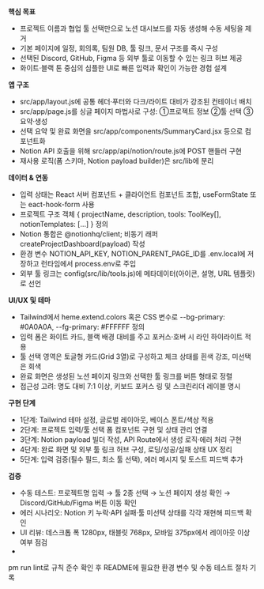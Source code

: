 ﻿**핵심 목표**
- 프로젝트 이름과 협업 툴 선택만으로 노션 대시보드를 자동 생성해 수동 세팅을 제거
- 기본 페이지에 일정, 회의록, 팀원 DB, 툴 링크, 문서 구조를 즉시 구성
- 선택된 Discord, GitHub, Figma 등 외부 툴로 이동할 수 있는 링크 허브 제공
- 화이트·블랙 톤 중심의 심플한 UI로 빠른 입력과 확인이 가능한 경험 설계

**앱 구조**
- src/app/layout.js에 공통 헤더·푸터와 다크/라이트 대비가 강조된 컨테이너 배치
- src/app/page.js를 싱글 페이지 마법사로 구성: ①프로젝트 정보 ②툴 선택 ③요약·생성
- 선택 요약 및 완료 화면을 src/app/components/SummaryCard.jsx 등으로 컴포넌트화
- Notion API 호출을 위해 src/app/api/notion/route.js에 POST 핸들러 구현
- 재사용 로직(폼 스키마, Notion payload builder)은 src/lib에 분리

**데이터 & 연동**
- 입력 상태는 React 서버 컴포넌트 + 클라이언트 컴포넌트 조합, useFormState 또는 eact-hook-form 사용
- 프로젝트 구조 객체 { projectName, description, tools: ToolKey[], notionTemplates: [...] } 정의
- Notion 통합은 @notionhq/client; 비동기 래퍼 createProjectDashboard(payload) 작성
- 환경 변수 NOTION_API_KEY, NOTION_PARENT_PAGE_ID를 .env.local에 저장하고 런타임에서 process.env로 주입
- 외부 툴 링크는 config(src/lib/tools.js)에 메타데이터(아이콘, 설명, URL 템플릿)로 선언

**UI/UX 및 테마**
- Tailwind에서 	heme.extend.colors 혹은 CSS 변수로 --bg-primary: #0A0A0A, --fg-primary: #FFFFFF 정의
- 입력 폼은 화이트 카드, 블랙 배경 대비를 주고 포커스·호버 시 라인 하이라이트 적용
- 툴 선택 영역은 토글형 카드(Grid 3열)로 구성하고 체크 상태를 흰색 강조, 미선택은 회색
- 완료 화면은 생성된 노션 페이지 링크와 선택한 툴 링크를 버튼 형태로 정렬
- 접근성 고려: 명도 대비 7:1 이상, 키보드 포커스 링 및 스크린리더 레이블 명시

**구현 단계**
- 1단계: Tailwind 테마 설정, 글로벌 레이아웃, 베이스 폰트/색상 적용
- 2단계: 프로젝트 입력/툴 선택 폼 컴포넌트 구현 및 상태 관리 연결
- 3단계: Notion payload 빌더 작성, API Route에서 생성 로직·에러 처리 구현
- 4단계: 완료 화면 및 외부 툴 링크 허브 구성, 로딩/성공/실패 상태 UX 정리
- 5단계: 입력 검증(필수 필드, 최소 툴 선택), 에러 메시지 및 토스트 피드백 추가

**검증**
- 수동 테스트: 프로젝트명 입력 → 툴 2종 선택 → 노션 페이지 생성 확인 → Discord/GitHub/Figma 버튼 이동 확인
- 에러 시나리오: Notion 키 누락·API 실패·툴 미선택 상태를 각각 재현해 피드백 확인
- UI 리뷰: 데스크톱 폭 1280px, 태블릿 768px, 모바일 375px에서 레이아웃 이상 여부 점검
- 
pm run lint로 규칙 준수 확인 후 README에 필요한 환경 변수 및 수동 테스트 절차 기록

